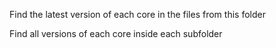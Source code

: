 Find the latest version of each core in the files from this folder

Find all versions of each core inside each subfolder
